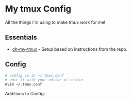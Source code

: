 # My tmux Config

All the things I'm using to make tmux work for me!

## Essentials

- [oh-my-tmux](https://github.com/gpakosz/.tmux) - Setup based on instructions from the repo.

## Config

```bash
# config is in ~/.tmux.conf
# edit it with your editor of choice
nvim ~/.tmux.conf
```

Additions to Config:

```conf

```

